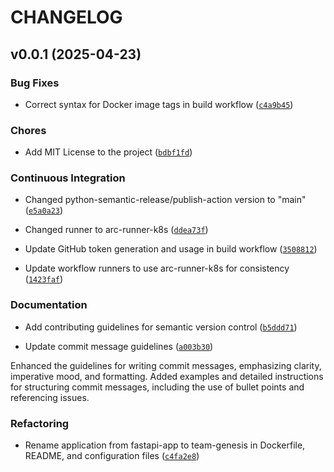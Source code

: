 # CHANGELOG


## v0.0.1 (2025-04-23)

### Bug Fixes

- Correct syntax for Docker image tags in build workflow
  ([`c4a9b45`](https://github.com/ucm-cse-prg/team-genesis/commit/c4a9b45fcd14714765c5bfd652254112b4bb3d0c))

### Chores

- Add MIT License to the project
  ([`bdbf1fd`](https://github.com/ucm-cse-prg/team-genesis/commit/bdbf1fdfa828fdce01ba75b2bd3c4aec7929b069))

### Continuous Integration

- Changed python-semantic-release/publish-action version to "main"
  ([`e5a0a23`](https://github.com/ucm-cse-prg/team-genesis/commit/e5a0a235c8a926974b021ea3d070531b19f89f88))

- Changed runner to arc-runner-k8s
  ([`ddea73f`](https://github.com/ucm-cse-prg/team-genesis/commit/ddea73f88b7bbd76e21b45f20da05d01ec4f5a45))

- Update GitHub token generation and usage in build workflow
  ([`3508812`](https://github.com/ucm-cse-prg/team-genesis/commit/3508812510228fe6483b54532273b474eae600b8))

- Update workflow runners to use arc-runner-k8s for consistency
  ([`1423faf`](https://github.com/ucm-cse-prg/team-genesis/commit/1423fafa806969788f56f12ed9b609219334f54c))

### Documentation

- Add contributing guidelines for semantic version control
  ([`b5ddd71`](https://github.com/ucm-cse-prg/team-genesis/commit/b5ddd71c27b14b49b706e426fc29ab96d48854e8))

- Update commit message guidelines
  ([`a003b30`](https://github.com/ucm-cse-prg/team-genesis/commit/a003b30ae30cf30ba1c2a8398f6197d70e470e53))

Enhanced the guidelines for writing commit messages, emphasizing clarity, imperative mood, and
  formatting. Added examples and detailed instructions for structuring commit messages, including
  the use of bullet points and referencing issues.

### Refactoring

- Rename application from fastapi-app to team-genesis in Dockerfile, README, and configuration files
  ([`c4fa2e8`](https://github.com/ucm-cse-prg/team-genesis/commit/c4fa2e85c4795924e7e5f5b37f838ef76c496886))
